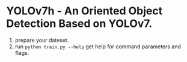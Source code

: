 # YOLOv7h - An Oriented Object Detection Based on YOLOv7.

1. prepare your dateset.
2. run `python train.py --help` get help for command parameters and flags.
